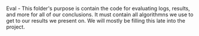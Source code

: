 Eval - This folder's purpose is contain the code for evaluating logs, results, and more for all of our conclusions. It must contain all algorithmns we use to get to our results we present on. We will mostly be filling this late into the project.